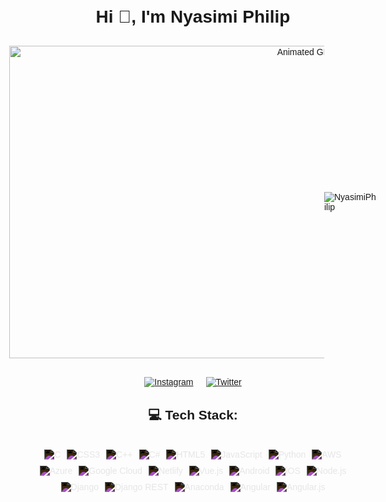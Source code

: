 <!DOCTYPE html>
<html>
<head>

</head>
<body style="font-family: Arial, sans-serif; text-align: center;">
<div style="text-align: center;">
   <h1 style="margin-top: 30px;">Hi 👋, I'm Nyasimi Philip</h1>
</div>

  <div style="display: flex; justify-content: center; align-items: center; margin-top: 30px;">
<img src="https://media.giphy.com/media/lBm4rgtyIPJmywXzLW/giphy.gif" alt="Animated GIF from Giphy" width="1000" height="500" frameBorder="0" />

  <p align="left"> <img src="https://komarev.com/ghpvc/?username=  NyasimiPhilip&label=Profile%20views&color=0e75b6&style=flat" alt="NyasimiPhilip" /> </p>
  </div>

  <div style="margin-top: 30px; display: flex; justify-content: center;">
    <a style="margin: 0 10px;" href="https://instagram.com/_enwai_">
      <img src="https://img.shields.io/badge/Instagram-%23E4405F.svg?logo=Instagram&logoColor=white" alt="Instagram">
    </a>
    <a style="margin: 0 10px;" href="https://twitter.com/Nyasimi0">
      <img src="https://img.shields.io/badge/Twitter-%231DA1F2.svg?logo=Twitter&logoColor=white" alt="Twitter">
    </a>
  </div>

  <h2 style="margin-top: 30px;">💻 Tech Stack:</h2>
  <div style="margin-top: 30px; display: flex; justify-content: center; flex-wrap: wrap;">
   <img style="margin: 5px; filter: invert(100%);" src="https://img.shields.io/badge/c-%2300599C.svg?style=plastic&logo=c&logoColor=white" alt="C">
<img style="margin: 5px; filter: invert(100%);" src="https://img.shields.io/badge/css3-%231572B6.svg?style=plastic&logo=css3&logoColor=white" alt="CSS3">
<img style="margin: 5px; filter: invert(100%);" src="https://img.shields.io/badge/c++-%2300599C.svg?style=plastic&logo=c%2B%2B&logoColor=white" alt="C++">
<img style="margin: 5px; filter: invert(100%);" src="https://img.shields.io/badge/c%23-%23239120.svg?style=plastic&logo=c-sharp&logoColor=white" alt="C#">
<img style="margin: 5px; filter: invert(100%);" src="https://img.shields.io/badge/html5-%23E34F26.svg?style=plastic&logo=html5&logoColor=white" alt="HTML5">
<img style="margin: 5px; filter: invert(100%);" src="https://img.shields.io/badge/javascript-%23323330.svg?style=plastic&logo=javascript&logoColor=%23F7DF1E" alt="JavaScript">
<img style="margin: 5px; filter: invert(100%);" src="https://img.shields.io/badge/python-3670A0?style=plastic&logo=python&logoColor=ffdd54" alt="Python">
<img style="margin: 5px; filter: invert(100%);" src="https://img.shields.io/badge/AWS-%23FF9900.svg?style=plastic&logo=amazon-aws&logoColor=white" alt="AWS">
<img style="margin: 5px; filter: invert(100%);" src="https://img.shields.io/badge/azure-%230072C6.svg?style=plastic&logo=azure-devops&logoColor=white" alt="Azure">
<img style="margin: 5px; filter: invert(100%);" src="https://img.shields.io/badge/Google%20Cloud-%234285F4.svg?style=plastic&logo=google-cloud&logoColor=white" alt="Google Cloud">
<img style="margin: 5px; filter: invert(100%);" src="https://img.shields.io/badge/netlify-%23000000.svg?style=plastic&logo=netlify&logoColor=#00C7B7" alt="Netlify">
<img style="margin: 5px; filter: invert(100%);" src="https://img.shields.io/badge/vuejs-%2335495e.svg?style=plastic&logo=vuedotjs&logoColor=%234FC08D" alt="Vue.js">
<img style="margin: 5px; filter: invert(100%);" src="https://img.shields.io/badge/android-%2320232a.svg?style=plastic&logo=android&logoColor=%a4c639" alt="Android">
<img style="margin: 5px; filter: invert(100%);" src="https://img.shields.io/badge/IOS-%2320232a.svg?style=plastic&logo=apple&logoColor=white" alt="iOS">
<img style="margin: 5px; filter: invert(100%);" src="https://img.shields.io/badge/node.js-6DA55F?style=plastic&logo=node.js&logoColor=white" alt="Node.js">
<img style="margin: 5px; filter: invert(100%);" src="https://img.shields.io/badge/django-%23092E20.svg?style=plastic&logo=django&logoColor=white" alt="Django">
<img style="margin: 5px; filter: invert(100%);" src="https://img.shields.io/badge/DJANGO-REST-ff1709?style=plastic&logo=django&logoColor=white&color=ff1709&labelColor=gray" alt="Django REST">
<img style="margin: 5px; filter: invert(100%);" src="https://img.shields.io/badge/Anaconda-%2344A833.svg?style=plastic&logo=anaconda&logoColor=white" alt="Anaconda">
<img style="margin: 5px; filter: invert(100%);" src="https://img.shields.io/badge/angular-%23DD0031.svg?style=plastic&logo=angular&logoColor=white" alt="Angular">
<img style="margin: 5px; filter: invert(100%);" src="https://img.shields.io/badge/angular.js-%23E23237.svg?style=plastic&logo=angularjs&logoColor=white" alt="Angular.js">

  </div>
</body>
</html>
